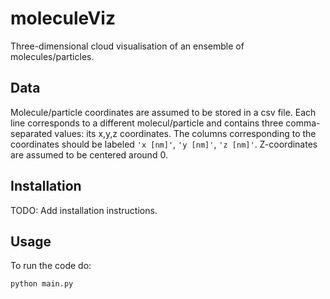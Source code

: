 # moleculeViz

Three-dimensional cloud visualisation of an ensemble of molecules/particles.


## Data

Molecule/particle coordinates are assumed to be stored in a csv file.
Each line corresponds to a different molecul/particle and contains three comma-separated values: its x,y,z coordinates.
The columns corresponding to the coordinates should be labeled `'x [nm]'`, `'y [nm]'`, `'z [nm]'`.
Z-coordinates are assumed to be centered around 0.


## Installation

TODO: Add installation instructions.


## Usage

To run the code do:

```
python main.py
```
